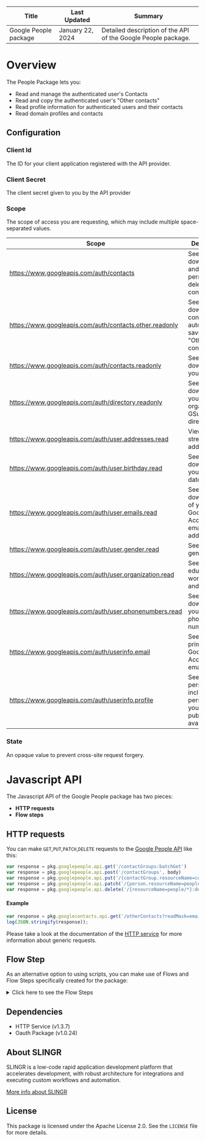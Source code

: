 <table class="table" style="margin-top: 10px">
    <thead>
    <tr>
        <th>Title</th>
        <th>Last Updated</th>
        <th>Summary</th>
    </tr>
    </thead>
    <tbody>
    <tr>
        <td>Google People package</td>
        <td>January 22, 2024</td>
        <td>Detailed description of the API of the Google People package.</td>
    </tr>
    </tbody>
</table>

# Overview

The People Package lets you:

 - Read and manage the authenticated user's Contacts
 - Read and copy the authenticated user's "Other contacts"
 - Read profile information for authenticated users and their contacts
 - Read domain profiles and contacts

## Configuration

### Client Id
The ID for your client application registered with the API provider.

### Client Secret
The client secret given to you by the API provider

### Scope
The scope of access you are requesting, which may include multiple space-separated values.

| Scope                                               | Description                                                      |
|------------------------------------------------------|------------------------------------------------------------------|
| https://www.googleapis.com/auth/contacts             | See, edit, download, and permanently delete your contacts        |
| https://www.googleapis.com/auth/contacts.other.readonly | See and download contact info automatically saved in your "Other contacts" |
| https://www.googleapis.com/auth/contacts.readonly    | See and download your contacts                                   |
| https://www.googleapis.com/auth/directory.readonly   | See and download your organization's GSuite directory            |
| https://www.googleapis.com/auth/user.addresses.read  | View your street addresses                                        |
| https://www.googleapis.com/auth/user.birthday.read   | See and download your exact date of birth                         |
| https://www.googleapis.com/auth/user.emails.read      | See and download all of your Google Account email addresses      |
| https://www.googleapis.com/auth/user.gender.read      | See your gender                                                  |
| https://www.googleapis.com/auth/user.organization.read | See your education, work history and org info                     |
| https://www.googleapis.com/auth/user.phonenumbers.read | See and download your personal phone numbers                     |
| https://www.googleapis.com/auth/userinfo.email        | See your primary Google Account email address                    |
| https://www.googleapis.com/auth/userinfo.profile      | See your personal info, including any personal info you've made publicly available |

### State
An opaque value to prevent cross-site request forgery.


# Javascript API

The Javascript API of the Google People package has two pieces:

- **HTTP requests**
- **Flow steps**

## HTTP requests
You can make `GET`,`PUT`,`PATCH`,`DELETE` requests to the [Google People API](https://developers.google.com/people) like this:
```javascript
var response = pkg.googlepeople.api.get('/contactGroups:batchGet')
var response = pkg.googlepeople.api.post('/contactGroups', body)
var response = pkg.googlepeople.api.put('/{contactGroup.resourceName=contactGroups/*}', body)
var response = pkg.googlepeople.api.patch('/{person.resourceName=people/*}:updateContact',body)
var response = pkg.googlepeople.api.delete('/{resourceName=people/*}:deleteContact')
```

#### Example
```javascript
var response = pkg.googlecontacts.api.get('/otherContacts?readMask=emailAddresses');
log(JSON.stringify(response));
```

Please take a look at the documentation of the [HTTP service](https://github.com/slingr-stack/http-service?tab=readme-ov-file#overview)
for more information about generic requests.

## Flow Step

As an alternative option to using scripts, you can make use of Flows and Flow Steps specifically created for the package:
<details>
    <summary>Click here to see the Flow Steps</summary>

<br>

### Generic Flow Step

Generic flow step for full use of the entire package and its services.

<h3>Inputs</h3>

<table>
    <thead>
    <tr>
        <th>Label</th>
        <th>Type</th>
        <th>Required</th>
        <th>Default</th>
        <th>Visibility</th>
        <th>Description</th>
    </tr>
    </thead>
    <tbody>
    <tr>
        <td>URL (Method)</td>
        <td>choice</td>
        <td>yes</td>
        <td> - </td>
        <td>Always</td>
        <td>
            This is the http method to be used against the package. <br>
            Possible values are: <br>
            <i><strong>GET,PUT,PATCH,DELETE</strong></i>
        </td>
    </tr>
    <tr>
        <td>URL (Path)</td>
        <td>choice</td>
        <td>yes</td>
        <td> - </td>
        <td>Always</td>
        <td>
            The url to which this package will send the request. This is the exact service to which the http request will be made. <br>
            Possible values are: <br>
            <i><strong>/testPath<br>/path3<br>/path1/{testPath}<br>/path2?param2=' + httpOptions.query.param2 + '&param3=' + httpOptions.query.param3 + '<br>/path4<br></strong></i>
        </td>
    </tr>
    <tr>
        <td>Headers</td>
        <td>keyValue</td>
        <td>no</td>
        <td> - </td>
        <td>Always</td>
        <td>
            Used when you want to have a custom http header for the request.
        </td>
    </tr>
    <tr>
        <td>Query Params</td>
        <td>keyValue</td>
        <td>no</td>
        <td> - </td>
        <td>Always</td>
        <td>
            Used when you want to have a custom query params for the http call.
        </td>
    </tr>
    <tr>
        <td>Body</td>
        <td>json</td>
        <td>no</td>
        <td> - </td>
        <td>Always</td>
        <td>
            A payload of data can be sent to the server in the body of the request.
        </td>
    </tr>
    <tr>
        <td>Override Settings</td>
        <td>boolean</td>
        <td>no</td>
        <td> false </td>
        <td>Always</td>
        <td></td>
    </tr>
    <tr>
        <td>Follow Redirect</td>
        <td>boolean</td>
        <td>no</td>
        <td> false </td>
        <td> overrideSettings </td>
        <td>It Indicates that the resource has to be downloaded into a file instead of returning it in the response.</td>
    </tr>
    <tr>
        <td>Download</td>
        <td>boolean</td>
        <td>no</td>
        <td> false </td>
        <td> overrideSettings </td>
        <td>If true, the method won't return until the file has been downloaded, and it will return all the information of the file.</td>
    </tr>
    <tr>
        <td>File name</td>
        <td>text</td>
        <td>no</td>
        <td></td>
        <td> overrideSettings </td>
        <td>If provided, the file will be stored with this name. If empty, the file name will be calculated from the URL.</td>
    </tr>
    <tr>
        <td>Full response</td>
        <td> boolean </td>
        <td>no</td>
        <td> false </td>
        <td> overrideSettings </td>
        <td>Includes extended information about response</td>
    </tr>
    <tr>
        <td>Connection Timeout</td>
        <td> number </td>
        <td>no</td>
        <td> 5000 </td>
        <td> overrideSettings </td>
        <td>Connect a timeout interval in milliseconds (0 = infinity).</td>
    </tr>
    <tr>
        <td>Read Timeout</td>
        <td> number </td>
        <td>no</td>
        <td> 60000 </td>
        <td> overrideSettings </td>
        <td>Read a timeout interval in milliseconds (0 = infinity).</td>
    </tr>
    </tbody>
</table>

<h3>Outputs</h3>

<table>
    <thead>
    <tr>
        <th>Name</th>
        <th>Type</th>
        <th>Description</th>
    </tr>
    </thead>
    <tbody>
    <tr>
        <td>response</td>
        <td>object</td>
        <td>
            Object resulting from the response to the package call.
        </td>
    </tr>
    </tbody>
</table>


</details>

## Dependencies
* HTTP Service (v1.3.7)
* Oauth Package (v1.0.24)

## About SLINGR

SLINGR is a low-code rapid application development platform that accelerates development, with robust architecture for integrations and executing custom workflows and automation.

[More info about SLINGR](https://slingr.io)

## License

This package is licensed under the Apache License 2.0. See the `LICENSE` file for more details.

